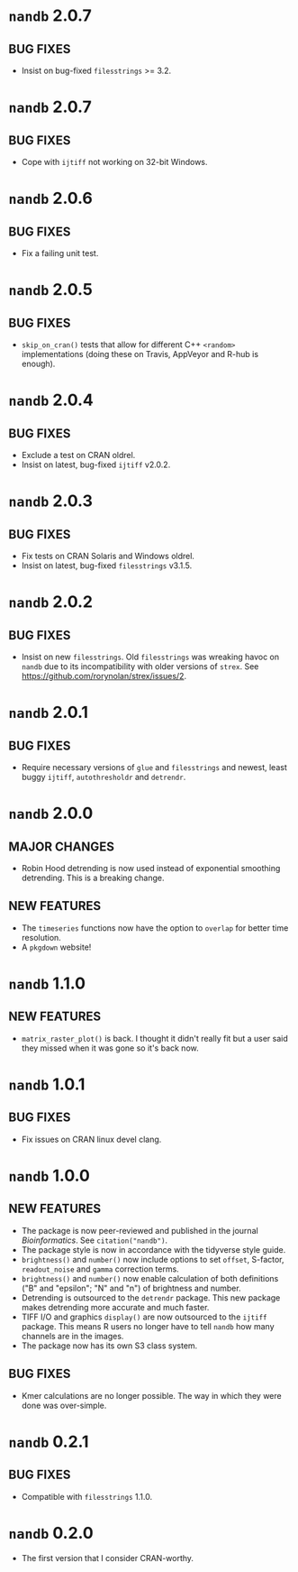 # `nandb` 2.0.7

## BUG FIXES
* Insist on bug-fixed `filesstrings` >= 3.2.


# `nandb` 2.0.7

## BUG FIXES
* Cope with `ijtiff` not working on 32-bit Windows.


# `nandb` 2.0.6

## BUG FIXES
* Fix a failing unit test.


# `nandb` 2.0.5

## BUG FIXES
* `skip_on_cran()` tests that allow for different C++ `<random>` implementations (doing these on Travis, AppVeyor and R-hub is enough).


# `nandb` 2.0.4

## BUG FIXES
* Exclude a test on CRAN oldrel.
* Insist on latest, bug-fixed `ijtiff` v2.0.2.


# `nandb` 2.0.3

## BUG FIXES
* Fix tests on CRAN Solaris and Windows oldrel.
* Insist on latest, bug-fixed `filesstrings` v3.1.5.


# `nandb` 2.0.2

## BUG FIXES
* Insist on new `filesstrings`. Old `filesstrings` was wreaking havoc on `nandb` due to its incompatibility with older versions of `strex`. See https://github.com/rorynolan/strex/issues/2.


# `nandb` 2.0.1

## BUG FIXES
* Require necessary versions of `glue` and `filesstrings` and newest, least buggy `ijtiff`, `autothresholdr` and `detrendr`.


# `nandb` 2.0.0

## MAJOR CHANGES
* Robin Hood detrending is now used instead of exponential smoothing detrending. This is a breaking change.

## NEW FEATURES
* The `timeseries` functions now have the option to `overlap` for better time resolution.
* A `pkgdown` website!


# `nandb` 1.1.0

## NEW FEATURES
* `matrix_raster_plot()` is back. I thought it didn't really fit but a user said they missed when it was gone so it's back now.


# `nandb` 1.0.1

## BUG FIXES
* Fix issues on CRAN linux devel clang.


# `nandb` 1.0.0

## NEW FEATURES
* The package is now peer-reviewed and published in the journal *Bioinformatics*. See `citation("nandb")`.
* The package style is now in accordance with the tidyverse style guide.
* `brightness()` and `number()` now include options to set `offset`, S-factor, `readout_noise` and `gamma` correction terms.
* `brightness()` and `number()` now enable calculation of both definitions ("B" and "epsilon"; "N" and "n") of brightness and number.
* Detrending is outsourced to the `detrendr` package. This new package makes detrending more accurate and much faster.
* TIFF I/O and graphics `display()` are now outsourced to the `ijtiff` package. This means R users no longer have to tell `nandb` how many channels are in the images.
* The package now has its own S3 class system.


## BUG FIXES 
* Kmer calculations are no longer possible. The way in which they were done was over-simple.


# `nandb` 0.2.1

## BUG FIXES
* Compatible with `filesstrings` 1.1.0.


# `nandb` 0.2.0

* The first version that I consider CRAN-worthy.



